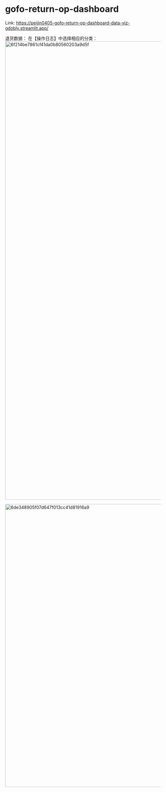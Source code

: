 # gofo-return-op-dashboard

Link: https://peijin0405-gofo-return-op-dashboard-data-viz-gdobly.streamlit.app/

退货数据：
在【操作日志】中选择相应的分类：
<img width="2950" height="1481" alt="6f214be7861cf41da0b80560203a9d5f" src="https://github.com/user-attachments/assets/33f3a3fd-56a6-461d-98de-d50326616d9a" />

<img width="1935" height="914" alt="6de348905f07d647f013cc41d81916a9" src="https://github.com/user-attachments/assets/bf18c2d1-76b6-4d1e-b101-4aaee47ed1d0" />

